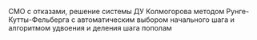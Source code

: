 СМО с отказами, решение системы ДУ Колмогорова методом Рунге-Кутты-Фельберга с автоматическим выбором начального шага и алгоритмом удвоения и деления шага пополам
